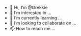- 👋 Hi, I’m @Grekkie
- 👀 I’m interested in ...
- 🌱 I’m currently learning ...
- 💞️ I’m looking to collaborate on ...
- 📫 How to reach me ...

<!---
Grekkie/Grekkie is a ✨ special ✨ repository because its `README.md` (this file) appears on your GitHub profile.
You can click the Preview link to take a look at your changes.
--->

